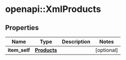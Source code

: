 # openapi::XmlProducts


## Properties
Name | Type | Description | Notes
------------ | ------------- | ------------- | -------------
**item_self** | [**Products**](Products.md) |  | [optional] 


